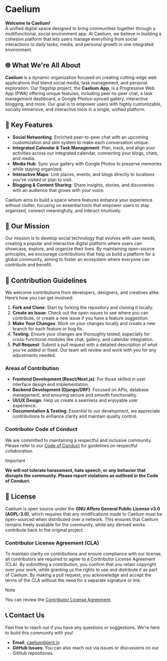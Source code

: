 # Caelium

**Welcome to Caelium!**  
A unified digital space designed to bring communities together through a multifunctional, social environment app. At Caelium, we believe in building a cohesive platform that lets users manage everything from social interactions to daily tasks, media, and personal growth in one integrated environment.

## 🌐 What We're All About

**Caelium** is a dynamic organization focused on creating cutting-edge web applications that blend social media, task management, and personal exploration. Our flagship project, the **Caelium App**, is a Progressive Web App (PWA) offering unique features, including peer-to-peer chat, a task management dashboard, a Google Photos-synced gallery, interactive blogging, and more. Our goal is to empower users with highly customizable, socially immersive, and interactive tools in a single, unified platform.

## 🚀 Key Features

- **Social Networking**: Enriched peer-to-peer chat with an upcoming customization and skin system to make each conversation unique.
- **Integrated Calendar & Task Management**: Plan, track, and align your activities across our integrated calendar, connecting your blogs, chats, and media.
- **Media Hub**: Sync your gallery with Google Photos to preserve memories while staying organized.
- **Interactive Maps**: Link places, events, and blogs directly to locations you’ve visited or plan to visit.
- **Blogging & Content Sharing**: Share insights, stories, and discoveries with an audience that grows with your voice.

Caelium aims to build a space where features enhance your experience without clutter, focusing on essential tools that empower users to stay organized, connect meaningfully, and interact intuitively.

## 🎯 Our Mission

Our mission is to develop social technology that evolves with user needs, creating a popular and interactive digital platform where users can showcase, explore, and organize their lives. By maintaining open-source principles, we encourage contributions that help us build a platform for a global community, aiming to foster an ecosystem where everyone can contribute and benefit.

## 🤝 Contribution Guidelines

We welcome contributions from developers, designers, and creatives alike. Here’s how you can get involved:

1. **Fork and Clone**: Start by forking the repository and cloning it locally.
2. **Create an Issue**: Check out the open issues to see where you can contribute, or create a new issue if you have a feature suggestion.
3. **Make Your Changes**: Work on your changes locally and create a new branch for each feature or bug fix.
4. **Testing**: Ensure your changes are thoroughly tested, especially for cross-functional modules like chat, gallery, and calendar integration.
5. **Pull Request**: Submit a pull request with a detailed description of what you’ve added or fixed. Our team will review and work with you for any adjustments needed.

### Areas of Contribution

- **Frontend Development (React/Next.js)**: For those skilled in user interface design and implementation.
- **Backend Development (Django/DRF)**: Focused on APIs, database management, and ensuring secure and smooth functionality.
- **UI/UX Design**: Help us create a seamless and enjoyable user experience.
- **Documentation & Testing**: Essential to our development, we appreciate contributions to enhance clarity and maintain quality control.

### Contributor Code of Conduct

We are committed to maintaining a respectful and inclusive community. Please refer to our [Code of Conduct](../CODE_OF_CONDUCT.md) for guidelines on respectful collaboration.

> [!IMPORTANT]
> **We will not tolerate harassment, hate speech, or any behavior that disrupts the community. Please report violations as outlined in the Code of Conduct.**

## 📄 License

Caelium is open source under the **GNU Affero General Public License v3.0 (AGPL-3.0)**, which requires that any modifications made to Caelium must be open-sourced when distributed over a network. This ensures that Caelium remains freely available for the community, while any derived works contribute back to the original project.

### Contributor License Agreement (CLA)

To maintain clarity on contributions and ensure compliance with our license, all contributors are required to agree to a Contributor License Agreement (CLA). By submitting a contribution, you confirm that you retain copyright over your work, while granting us the rights to use and distribute it as part of Caelium. By making a pull request, you acknowledge and accept the terms of the CLA without the need for a separate signature or link.

> [!NOTE]
> You can review the [Contributor License Agreement](../CLA.md).

## 📞 Contact Us

Feel free to reach out if you have any questions or suggestions. We're here to build this community with you!

- **Email**: [caelium@jerit.in](mailto:caelium@jerit.in)
- **GitHub Issues**: You can also reach out via issues or discussions on our GitHub repositories.
